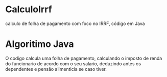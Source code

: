 # CalculoIrrf
calculo de folha de pagamento com foco no IRRF, código em Java
# Algoritimo Java
O codigo calcula uma folha de pagamento, calculando o imposto de renda do funcionario de acordo com o seu salario, 
deduzindo antes os dependentes e pensão alimenticia se caso  tiver.
